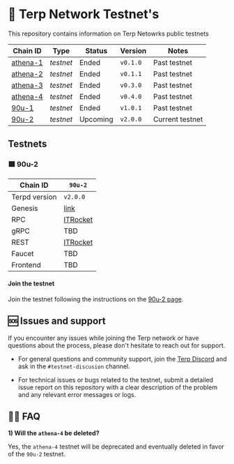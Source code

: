 <div>
    <h1>   
       🌌 Terp Network Testnet's
    </h1>
    <p> This repository contains information on Terp Netowrks public testnets </p>

</div>

| Chain ID                              | Type      | Status | Version       | Notes           |
|---------------------------------------|-----------|--------|---------------|-----------------|
| [athena-1](./athena-1) | *testnet* | Ended   | `v0.1.0`     | Past testnet |
| [athena-2](./athena-2) | *testnet* | Ended   | `v0.1.1`     | Past testnet  |
| [athena-3](./athena-3) | *testnet* | Ended   | `v0.3.0`     | Past testnet  |
| [athena-4](./athena-4) | *testnet* | Ended  | `v0.4.0`     | Past testnet  |
| [90u-1](./90u-1)       | *testnet* | Ended  | `v1.0.1`     | Past testnet  |
| [90u-2](./90u-2)       | *testnet* | Upcoming| `v2.0.0`     | Current testnet  |

## Testnets

### 🟪 90u-2

| Chain ID         | `90u-2`                                                                   |
|------------------|---------------------------------------------------------------------------------|
| Terpd version | `v2.0.0 `                                                                        |
| Genesis          | [link](https://raw.githubusercontent.com/terpnetwork/test-net/master/90u-2/genesis.json)                                                  |
| RPC              | [ITRocket](https://terp-testnet-api.itrocket.net)                                                  |
| gRPC             | TBD                                                  |
| REST             | [ITRocket](https://terp-testnet-api.itrocket.net)                                                  |
| Faucet           | TBD                                                  |
| Frontend         | TBD                                                  |

#### Join the testnet 

Join the testnet following the instructions on the [90u-2 page](./90u-2/README.md).


## 🆘 Issues and support

If you encounter any issues while joining the Terp network or have questions about the process, please don't hesitate to reach out for support.

- For general questions and community support, join the [Terp Discord](https://discord.gg/AxAuff4BCt) and ask in the `#testnet-discusion` channel.

- For technical issues or bugs related to the testnet, submit a detailed issue report on this repository with a clear description of the problem and any relevant error messages or logs.

## 🙋‍♀️ FAQ

**1) Will the `athena-4` be deleted?**

Yes, the `athena-4` testnet will be deprecated and eventually deleted in favor of the `90u-2` testnet. 
